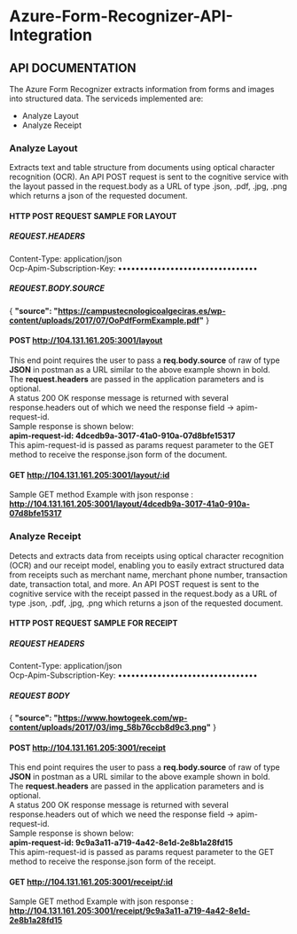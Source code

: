 # Azure-Form-Recognizer-API-Integration

## API DOCUMENTATION
The Azure Form Recognizer extracts information from forms and images into structured data. The serviceds implemented are: 
*	Analyze Layout
*	Analyze Receipt

### Analyze Layout
Extracts text and table structure from documents using optical character recognition (OCR). An API POST request is sent to the cognitive service with the layout passed in the request.body as a URL of type .json, .pdf, .jpg, .png  which returns a json of the requested document. 
#### HTTP POST REQUEST SAMPLE FOR LAYOUT
##### REQUEST.HEADERS
Content-Type: application/json \
Ocp-Apim-Subscription-Key: •••••••••••••••••••••••••••••••• 
##### REQUEST.BODY.SOURCE 
{
   **"source": "https://campustecnologicoalgeciras.es/wp-content/uploads/2017/07/OoPdfFormExample.pdf"**
} 
#### POST http://104.131.161.205:3001/layout 
This end point requires the user to pass a **req.body.source** of raw of type **JSON** in postman as a URL similar to the above example shown in bold. \
The **request.headers** are passed in the application parameters and is optional. \
A status 200 OK response message is returned with several response.headers out of which we need the response field -> apim-request-id. \
Sample response is shown below: \
**apim-request-id: 4dcedb9a-3017-41a0-910a-07d8bfe15317** \
This apim-request-id is passed as params request parameter to the GET method to receive the response.json form of the document.
#### GET http://104.131.161.205:3001/layout/:id

Sample GET method Example with json response : **http://104.131.161.205:3001/layout/4dcedb9a-3017-41a0-910a-07d8bfe15317**
### Analyze Receipt
Detects and extracts data from receipts using optical character recognition (OCR) and our receipt model, enabling you to easily extract structured data from receipts such as merchant name, merchant phone number, transaction date, transaction total, and more. An API POST request is sent to the cognitive service with the receipt passed in the request.body as a URL of type .json, .pdf, .jpg, .png  which returns a json of the requested document. 
#### HTTP POST REQUEST SAMPLE FOR RECEIPT
##### REQUEST HEADERS
Content-Type: application/json \
Ocp-Apim-Subscription-Key: •••••••••••••••••••••••••••••••• 
##### REQUEST BODY
{
  **"source": "https://www.howtogeek.com/wp-content/uploads/2017/03/img_58b76ccb8d9c3.png"**
} 
#### POST http://104.131.161.205:3001/receipt
This end point requires the user to pass a **req.body.source** of raw of type **JSON** in postman as a URL similar to the above example shown in bold. \
The **request.headers** are passed in the application parameters and is optional. \
A status 200 OK response message is returned with several response.headers out of which we need the response field -> apim-request-id. \
Sample response is shown below: \
**apim-request-id: 9c9a3a11-a719-4a42-8e1d-2e8b1a28fd15** \
This apim-request-id is passed as params request parameter to the GET method to receive the response.json form of the receipt.

#### GET http://104.131.161.205:3001/receipt/:id

Sample GET method Example with json response : **http://104.131.161.205:3001/receipt/9c9a3a11-a719-4a42-8e1d-2e8b1a28fd15**


